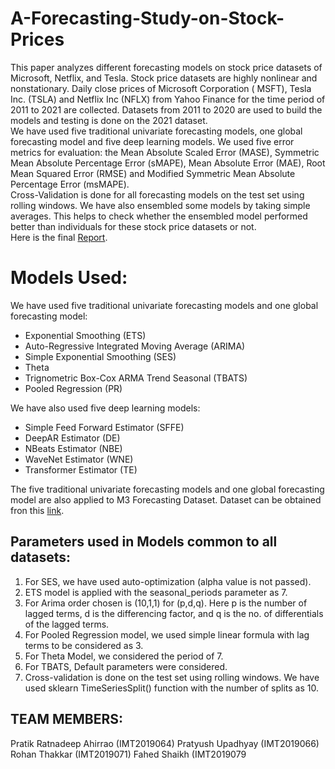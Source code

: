 # A-Forecasting-Study-on-Stock-Prices
This paper analyzes different forecasting models on stock price datasets of Microsoft, Netflix, and Tesla. Stock price datasets
are highly nonlinear and nonstationary. Daily close prices of Microsoft Corporation ( MSFT), Tesla Inc. (TSLA) and Netflix
Inc (NFLX) from Yahoo Finance for the time period of 2011 to 2021 are collected. Datasets from 2011 to 2020 are used to build
the models and testing is done on the 2021 dataset.<br/>
We have used five traditional univariate forecasting models, one global
forecasting model and five deep learning models. We used five error metrics for evaluation: the Mean Absolute Scaled Error
(MASE), Symmetric Mean Absolute Percentage Error (sMAPE), Mean Absolute Error (MAE), Root Mean Squared Error
(RMSE) and Modified Symmetric Mean Absolute Percentage Error (msMAPE).<br/>
Cross-Validation is done for all forecasting models on the test set using rolling windows. We have also ensembled some
models by taking simple averages. This helps to check whether the ensembled model performed better than individuals for
these stock price datasets or not.<br/>
Here is the final [Report](https://github.com/Pratik-ahirrao/A-Forecasting-Study-on-Stock-Prices/blob/main/REPORT.pdf).

# Models Used:
We have used five traditional univariate forecasting models and one global forecasting model:<br/>
* Exponential Smoothing (ETS)
* Auto-Regressive Integrated Moving Average (ARIMA)
* Simple Exponential Smoothing (SES)
* Theta
* Trignometric Box-Cox ARMA Trend Seasonal (TBATS)
* Pooled Regression (PR)

We have also used five deep learning models:<br/>
* Simple Feed Forward Estimator (SFFE)
* DeepAR Estimator (DE)
* NBeats Estimator (NBE)
* WaveNet Estimator (WNE)
* Transformer Estimator (TE)

The five traditional univariate forecasting models and one global forecasting model are also applied to M3 Forecasting Dataset. Dataset can be obtained fron this [link](https://forecasters.org/resources/time-series-data/m3-competition/). 

## Parameters used in Models common to all datasets:
1. For SES, we have used auto-optimization (alpha value is not passed).
2. ETS model is applied with the seasonal_periods parameter as 7.
3. For Arima order chosen is (10,1,1) for (p,d,q). Here p is the number of lagged terms, d is the differencing factor, and q is
the no. of differentials of the lagged terms.
4. For Pooled Regression model, we used simple linear formula with lag terms to be considered as 3.
5. For Theta Model, we considered the period of 7.
6. For TBATS, Default parameters were considered.
7. Cross-validation is done on the test set using rolling windows. We have used sklearn TimeSeriesSplit() function with
the number of splits as 10.

## TEAM MEMBERS:
Pratik Ratnadeep Ahirrao (IMT2019064)
Pratyush Upadhyay (IMT2019066)
Rohan Thakkar (IMT2019071)
Fahed Shaikh (IMT2019079
